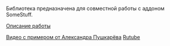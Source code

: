 Библиотека предназначена для совместной работы с аддоном SomeStuff.

[Описание работы](https://github.com/kuvbur/AddOn_SomeStuff/wiki/%D0%92%D1%8B%D0%B2%D0%BE%D0%B4-QR-%D0%BA%D0%BE%D0%B4%D0%B0-v1.74)

[Видео с примером от Александра Пушкарёва](https://youtu.be/Uo_6s2QSULU?si=g8V7Hm4CZpV_lURu) [Rutube](https://rutube.ru/video/8e3f6bc59758fbac144e7c57c035695e/?r=wd)
